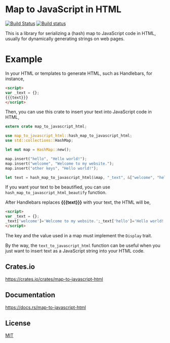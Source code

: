 Map to JavaScript in HTML
====================

[![Build Status](https://travis-ci.org/magiclen/map-to-javascript-html.svg?branch=master)](https://travis-ci.org/magiclen/map-to-javascript-html)
[![Build status](https://ci.appveyor.com/api/projects/status/a0t05l2qxbqp9902/branch/master?svg=true)](https://ci.appveyor.com/project/magiclen/map-to-javascript-html/branch/master)

This is a library for serializing a (hash) map to JavaScript code in HTML, usually for dynamically generating strings on web pages.

# Example

In your HTML or templates to generate HTML, such as Handlebars, for instance,

```html
<script>
var _text = {};
{{{text}}}
</script>
```

Then, you can use this crate to insert your text into JavaScript code in HTML,

```rust
extern crate map_to_javascript_html;

use map_to_javascript_html::hash_map_to_javascript_html;
use std::collections::HashMap;

let mut map = HashMap::new();

map.insert("hello", "Hello world!");
map.insert("welcome", "Welcome to my website.");
map.insert("other keys", "Hello world!");

let text = hash_map_to_javascript_html(&map, "_text", &["welcome", "hello"]).unwrap();
```

If you want your text to be beautified, you can use `hash_map_to_javascript_html_beautify` function.

After Handlebars replaces **{{{text}}}** with your text, the HTML will be,

```html
<script>
var _text = {};
_text['welcome']='Welcome to my website.';_text['hello']='Hello world!';
</script>
```

The key and the value used in a map must implement the `Display` trait.

By the way, the `text_to_javascript_html` function can be useful when you just want to insert text as a JavaScript string into your HTML code.

## Crates.io

https://crates.io/crates/map-to-javascript-html

## Documentation

https://docs.rs/map-to-javascript-html

## License

[MIT](LICENSE)